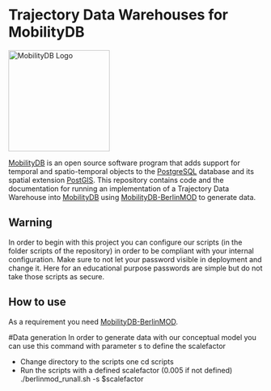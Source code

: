 Trajectory Data Warehouses for MobilityDB
==================================

<img src="MobilityDB-BerlinMOD/doc/images/mobilitydb-logo.svg" width="200" alt="MobilityDB Logo" />

[MobilityDB](https://github.com/ULB-CoDE-WIT/MobilityDB) is an open source software program that adds support for temporal and spatio-temporal objects to the [PostgreSQL](https://www.postgresql.org/) database and its spatial extension [PostGIS](http://postgis.net/).
This repository contains code and the documentation for running an implementation of a Trajectory Data Warehouse into [MobilityDB](https://github.com/ULB-CoDE-WIT/MobilityDB) using [MobilityDB-BerlinMOD](https://github.com/MobilityDB/MobilityDB-BerlinMOD) to generate data.

Warning
-------------
In order to begin with this project you can configure our scripts (in the folder scripts of the repository) in order to be compliant 
with your internal configuration. Make sure to not let your password visible in deployment and change it. Here for an educational 
purpose passwords are simple but do not take those scripts as secure. 


How to use
-------------

As a requirement you need [MobilityDB-BerlinMOD](https://github.com/MobilityDB/MobilityDB-BerlinMOD).

#Data generation
In order to generate data with our conceptual model you can use this command with parameter s to define the scalefactor

* Change directory to the scripts one 
   cd scripts
* Run the scripts with a defined scalefactor (0.005 if not defined)
   ./berlinmod_runall.sh -s $scalefactor